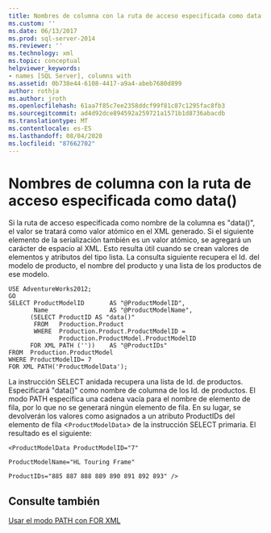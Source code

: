 ```yaml
---
title: Nombres de columna con la ruta de acceso especificada como data() | Microsoft Docs
ms.custom: ''
ms.date: 06/13/2017
ms.prod: sql-server-2014
ms.reviewer: ''
ms.technology: xml
ms.topic: conceptual
helpviewer_keywords:
- names [SQL Server], columns with
ms.assetid: 0b738e44-6108-4417-a9a4-abeb7680d899
author: rothja
ms.author: jroth
ms.openlocfilehash: 61aa7f85c7ee2358ddcf99f81c87c1295fac8fb3
ms.sourcegitcommit: ad4d92dce894592a259721a1571b1d8736abacdb
ms.translationtype: MT
ms.contentlocale: es-ES
ms.lasthandoff: 08/04/2020
ms.locfileid: "87662702"
---
```

# <a name="column-names-with-the-path-specified-as-data"></a>Nombres de columna con la ruta de acceso especificada como data()
  Si la ruta de acceso especificada como nombre de la columna es "data()", el valor se tratará como valor atómico en el XML generado. Si el siguiente elemento de la serialización también es un valor atómico, se agregará un carácter de espacio al XML. Esto resulta útil cuando se crean valores de elementos y atributos del tipo lista. La consulta siguiente recupera el Id. del modelo de producto, el nombre del producto y una lista de los productos de ese modelo.  
  
```  
USE AdventureWorks2012;  
GO  
SELECT ProductModelID       AS "@ProductModelID",  
       Name                 AS "@ProductModelName",  
      (SELECT ProductID AS "data()"  
       FROM   Production.Product  
       WHERE  Production.Product.ProductModelID =   
              Production.ProductModel.ProductModelID  
      FOR XML PATH (''))    AS "@ProductIDs"  
FROM  Production.ProductModel  
WHERE ProductModelID= 7   
FOR XML PATH('ProductModelData');  
```  
  
 La instrucción SELECT anidada recupera una lista de Id. de productos. Especificará "data()" como nombre de columna de los Id. de productos. El modo PATH especifica una cadena vacía para el nombre de elemento de fila, por lo que no se generará ningún elemento de fila. En su lugar, se devolverán los valores como asignados a un atributo ProductIDs del elemento de fila <`ProductModelData`> de la instrucción SELECT primaria. El resultado es el siguiente:  
  
 `<ProductModelData ProductModelID="7"`  
  
 `ProductModelName="HL Touring Frame"`  
  
 `ProductIDs="885 887 888 889 890 891 892 893" />`  
  
## <a name="see-also"></a>Consulte también  
 [Usar el modo PATH con FOR XML](use-path-mode-with-for-xml.md)  
  
  
